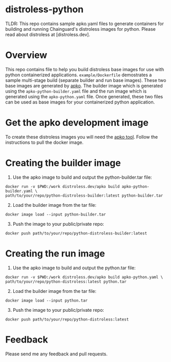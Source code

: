 # distroless-python
TLDR: This repo contains sample apko.yaml files to generate containers for building and running Chainguard's distroless images for python. Please read about distroless at [distroless.dev].

# Overview
This repo contains file to help you build distroless base images for use with python containerized applications. `example/Dockerfile` demostrates a sample multi-stage build (separate builder and run base images). These two base images are generated by [apko](https://github.com/distroless/apko). The builder image which is generated using the `apko-python-builder.yaml` file and the run image which is generated using the `apko-python.yaml` file. Once generated, these two files can be used as base images for your containerized python application.

# Get the apko development image
To create these distroless images you will need the [apko tool](https://github.com/distroless/apko). Follow the instructions to pull the docker image.

# Creating the builder image
1. Use the apko image to build and output the python-builder.tar file:

```
docker run -v $PWD:/work distroless.dev/apko build apko-python-builder.yaml \ 
path/to/your/repo/python-distroless-builder:latest python-builder.tar
```

2. Load the builder image from the tar file:

`docker image load --input python-builder.tar`

3. Push the image to your public/private repo:

`docker push path/to/your/repo/python-distroless-builder:latest`

# Creating the run image
1. Use the apko image to build and output the python.tar file:

```
docker run -v $PWD:/work distroless.dev/apko build apko-python.yaml \
path/to/your/repo/python-distroless:latest python.tar
```

2. Load the builder image from the tar file:

`docker image load --input python.tar`

3. Push the image to your public/private repo:

`docker push path/to/your/repo/python-distroless:latest`

# Feedback
Please send me any feedback and pull requests.
